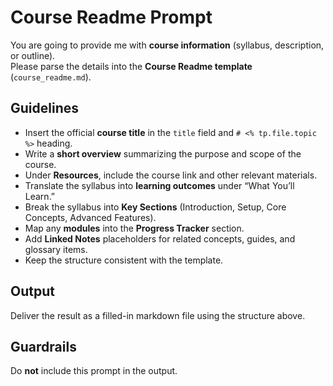 # Course Readme Prompt

You are going to provide me with **course information** (syllabus, description, or outline).  
Please parse the details into the **Course Readme template** (`course_readme.md`).

## Guidelines
- Insert the official **course title** in the `title` field and `# <% tp.file.topic %>` heading.
- Write a **short overview** summarizing the purpose and scope of the course.
- Under **Resources**, include the course link and other relevant materials.
- Translate the syllabus into **learning outcomes** under “What You’ll Learn.”
- Break the syllabus into **Key Sections** (Introduction, Setup, Core Concepts, Advanced Features).
- Map any **modules** into the **Progress Tracker** section.
- Add **Linked Notes** placeholders for related concepts, guides, and glossary items.
- Keep the structure consistent with the template.

## Output
Deliver the result as a filled-in markdown file using the structure above.

## Guardrails
Do **not** include this prompt in the output.
